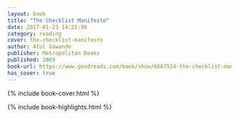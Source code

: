 ```yaml
---
layout: book
title: "The Checklist Manifesto"
date: 2017-01-23 14:22:50
category: reading
cover: the-checklist-manifesto
author: Atul Gawande
publisher: Metropolitan Books
published: 2009
book-url: https://www.goodreads.com/book/show/6667514-the-checklist-manifesto
has_cover: true
---
```

{% include book-cover.html %}


{% include book-highlights.html %}
